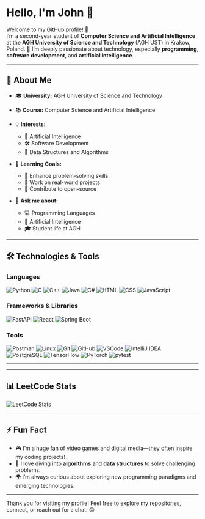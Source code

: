 # Hello, I'm John 👋

Welcome to my GitHub profile! 🎉  
I’m a second-year student of **Computer Science and Artificial Intelligence** at the **AGH University of Science and Technology** (AGH UST) in Krakow, Poland. 🚀 I’m deeply passionate about technology, especially **programming**, **software development**, and **artificial intelligence**.

---

## 📖 About Me

- 🎓 **University:** AGH University of Science and Technology  
- 📚 **Course:** Computer Science and Artificial Intelligence  
- 💡 **Interests:**  
  - 🌌 Artificial Intelligence  
  - 🛠️ Software Development  
  - 🧮 Data Structures and Algorithms

- 🌱 **Learning Goals:**  
  - 🤔 Enhance problem-solving skills  
  - 🌟 Work on real-world projects  
  - 🤝 Contribute to open-source  

- 💬 **Ask me about:**  
  - 💻 Programming Languages  
  - 🧠 Artificial Intelligence  
  - 🎓 Student life at AGH  

---


## 🛠️ Technologies & Tools

### Languages  
<p align="left">
  <img src="https://img.shields.io/badge/Python-3776AB?style=for-the-badge&logo=python&logoColor=white" alt="Python"/>
  <img src="https://img.shields.io/badge/C-A8B9CC?style=for-the-badge&logo=c&logoColor=white" alt="C"/>
  <img src="https://img.shields.io/badge/C++-00599C?style=for-the-badge&logo=cplusplus&logoColor=white" alt="C++"/>
  <img src="https://img.shields.io/badge/Java-007396?style=for-the-badge&logo=java&logoColor=white" alt="Java"/>
  <img src="https://img.shields.io/badge/C%23-239120?style=for-the-badge&logo=csharp&logoColor=white" alt="C#"/>
  <img src="https://img.shields.io/badge/HTML-E34F26?style=for-the-badge&logo=html5&logoColor=white" alt="HTML"/>
  <img src="https://img.shields.io/badge/CSS-1572B6?style=for-the-badge&logo=css3&logoColor=white" alt="CSS"/>
  <img src="https://img.shields.io/badge/JavaScript-F7DF1E?style=for-the-badge&logo=javascript&logoColor=black" alt="JavaScript"/>
</p>


### Frameworks & Libraries  
<p align="left"> 
  <img src="https://img.shields.io/badge/FastAPI-009688?style=for-the-badge&logo=fastapi&logoColor=white" alt="FastAPI"/> 
  <img src="https://img.shields.io/badge/React-61DAFB?style=for-the-badge&logo=react&logoColor=black" alt="React"/> 
  <img src="https://img.shields.io/badge/Spring_Boot-6DB33F?style=for-the-badge&logo=spring&logoColor=white" alt="Spring Boot" />
</p>

### Tools  
<p align="left">
  <img src="https://img.shields.io/badge/Postman-FF6C37?style=for-the-badge&logo=postman&logoColor=white" alt="Postman"/>
  <img src="https://img.shields.io/badge/Linux-FCC624?style=for-the-badge&logo=linux&logoColor=black" alt="Linux"/>
  <img src="https://img.shields.io/badge/Git-F05032?style=for-the-badge&logo=git&logoColor=white" alt="Git"/>
  <img src="https://img.shields.io/badge/GitHub-181717?style=for-the-badge&logo=github&logoColor=white" alt="GitHub"/>
  <img src="https://img.shields.io/badge/VSCode-007ACC?style=for-the-badge&logo=visualstudio&logoColor=white" alt="VSCode"/>
  <img src="https://img.shields.io/badge/IntelliJ-000000?style=for-the-badge&logo=intellijidea&logoColor=white" alt="IntelliJ IDEA"/>
  <img src="https://img.shields.io/badge/PostgreSQL-336791?style=for-the-badge&logo=postgresql&logoColor=white" alt="PostgreSQL"/>
  <img src="https://img.shields.io/badge/TensorFlow-FF6F00?style=for-the-badge&logo=tensorflow&logoColor=white" alt="TensorFlow"/>
  <img src="https://img.shields.io/badge/PyTorch-EE4C2C?style=for-the-badge&logo=pytorch&logoColor=white" alt="PyTorch"/>
  <img src="https://img.shields.io/badge/pytest-0A9EDC?style=for-the-badge&logo=pytest&logoColor=white" alt="pytest"/>
</p>

---

---

## 📊 LeetCode Stats

![LeetCode Stats](https://leetcard.jacoblin.cool/JanBanasik?theme=nord&font=Montserrat&ext=heatmap)

---

## ⚡ Fun Fact

- 🎮 I’m a huge fan of video games and digital media—they often inspire my coding projects!  
- 🔎 I love diving into **algorithms** and **data structures** to solve challenging problems.  
- 🌍 I’m always curious about exploring new programming paradigms and emerging technologies.  

---

Thank you for visiting my profile! Feel free to explore my repositories, connect, or reach out for a chat. 😊

